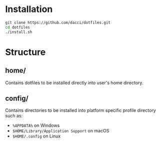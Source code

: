 # Installation

``` sh
git clone https://github.com/dacci/dotfiles.git
cd dotfiles
./install.sh
```

# Structure

## home/

Contains dotfiles to be installed directly into user's home directory.

## config/

Contains directories to be installed into platform specific profile directory such as:

- `%APPDATA%` on Windows
- `$HOME/Library/Application Support` on macOS
- `$HOME/.config` on Linux
